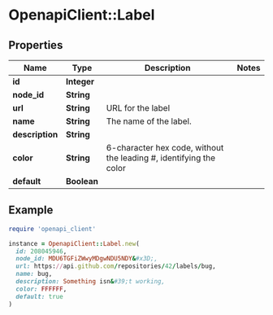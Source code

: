 # OpenapiClient::Label

## Properties

| Name | Type | Description | Notes |
| ---- | ---- | ----------- | ----- |
| **id** | **Integer** |  |  |
| **node_id** | **String** |  |  |
| **url** | **String** | URL for the label |  |
| **name** | **String** | The name of the label. |  |
| **description** | **String** |  |  |
| **color** | **String** | 6-character hex code, without the leading #, identifying the color |  |
| **default** | **Boolean** |  |  |

## Example

```ruby
require 'openapi_client'

instance = OpenapiClient::Label.new(
  id: 208045946,
  node_id: MDU6TGFiZWwyMDgwNDU5NDY&#x3D;,
  url: https://api.github.com/repositories/42/labels/bug,
  name: bug,
  description: Something isn&#39;t working,
  color: FFFFFF,
  default: true
)
```

